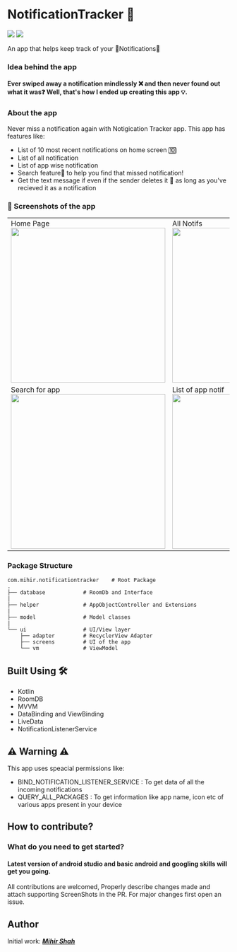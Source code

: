 # **NotificationTracker 🔔**

<p>
<img src="https://img.shields.io/badge/Android-3DDC84?style=for-the-badge&logo=android&logoColor=white"/>  
<img src="https://img.shields.io/badge/Kotlin-0095D5?&style=for-the-badge&logo=kotlin&logoColor=white"/>
</p>

An app that helps keep track of your 🔔Notifications🔔

### Idea behind the app

#### Ever swiped away a notification mindlessly ❌ and then never found out what it was❓ Well, that's how I ended up creating this app 💡.


### About the app

Never miss a notification again with Notigication Tracker app. This app has features like:

- List of 10 most recent notifications on home screen 🔟
- List of all notification
- List of app wise notification
- Search feature🔎 to help you find that missed notification!
- Get the text message if even if the sender deletes it 🔕 as long as you've recieved it as a notification

### 📸 Screenshots of the app
<table>
  <tr>
    <td>Home Page<img src="https://user-images.githubusercontent.com/66465511/230773107-306e83f8-24dc-4d31-8dd2-ea6acfcc1117.jpg" width="350">
    <td>All Notifs<img src="https://user-images.githubusercontent.com/66465511/230773113-2ef63c2d-57fc-4873-8a11-41132c838adf.jpg" width="350">
    <td>App wise Notifs<img src="https://user-images.githubusercontent.com/66465511/230773116-4b82d32b-98ca-4511-84b0-acbc1f01af49.jpg" width="350">
  <tr>
    <td>Search for app<img src="https://user-images.githubusercontent.com/66465511/230773120-aec7fbbc-1c0e-4fe7-835e-414b29561f63.jpg" width="350">
    <td>List of app notif<img src="https://user-images.githubusercontent.com/66465511/230773117-bb1e11c4-27cd-4a59-8fa1-a253f4cc8b60.jpg" width="350">
    <td>Search app notifs<img src="https://user-images.githubusercontent.com/66465511/230773118-da68c928-a060-4d2d-bfea-7319e6743ade.jpg" width="350">
</table>

### Package Structure
    
    com.mihir.notificationtracker    # Root Package
    .
    ├── database            # RoomDb and Interface
    |
    ├── helper              # AppObjectController and Extensions
    |
    ├── model               # Model classes
    |
    └── ui                  # UI/View layer
        ├── adapter         # RecyclerView Adapter
        ├── screens         # UI of the app
        └── vm              # ViewModel
        
## Built Using 🛠
- Kotlin
- RoomDB
- MVVM
- DataBinding and ViewBinding
- LiveData
- NotificationListenerService

## ⚠️ Warning ⚠️
This app uses speacial permissions like:
- BIND_NOTIFICATION_LISTENER_SERVICE : To get data of all the incoming notifications
- QUERY_ALL_PACKAGES : To get information like app name, icon etc of various apps present in your device
    
## How to contribute?
### What do you need to get started?
#### Latest version of android studio and basic android and googling skills will get you going.
All contributions are welcomed, Properly describe changes made and attach supporting ScreenShots in the PR. For major changes first open an issue.

## Author
Initial work: <a href="https://github.com/Miihir79">***Mihir Shah***</a> <br>

